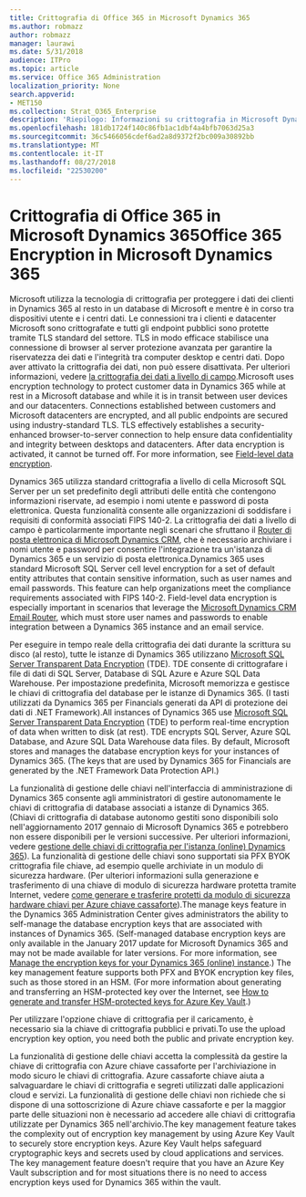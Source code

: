 ```yaml
---
title: Crittografia di Office 365 in Microsoft Dynamics 365
ms.author: robmazz
author: robmazz
manager: laurawi
ms.date: 5/31/2018
audience: ITPro
ms.topic: article
ms.service: Office 365 Administration
localization_priority: None
search.appverid:
- MET150
ms.collection: Strat_O365_Enterprise
description: 'Riepilogo: Informazioni su crittografia in Microsoft Dynamics 365.'
ms.openlocfilehash: 181db1724f140c86fb1ac1dbf4a4bfb7063d25a3
ms.sourcegitcommit: 36c5466056cdef6ad2a8d9372f2bc009a30892bb
ms.translationtype: MT
ms.contentlocale: it-IT
ms.lasthandoff: 08/27/2018
ms.locfileid: "22530200"
---
```

# <a name="office-365-encryption-in-microsoft-dynamics-365"></a><span data-ttu-id="55d57-103">Crittografia di Office 365 in Microsoft Dynamics 365</span><span class="sxs-lookup"><span data-stu-id="55d57-103">Office 365 Encryption in Microsoft Dynamics 365</span></span>

<span data-ttu-id="55d57-p101">Microsoft utilizza la tecnologia di crittografia per proteggere i dati dei clienti in Dynamics 365 al resto in un database di Microsoft e mentre è in corso tra dispositivi utente e i centri dati. Le connessioni tra i clienti e datacenter Microsoft sono crittografate e tutti gli endpoint pubblici sono protette tramite TLS standard del settore. TLS in modo efficace stabilisce una connessione di browser al server protezione avanzata per garantire la riservatezza dei dati e l'integrità tra computer desktop e centri dati. Dopo aver attivato la crittografia dei dati, non può essere disattivata. Per ulteriori informazioni, vedere [la crittografia dei dati a livello di campo](https://msdn.microsoft.com/en-us/library/dn481562.aspx).</span><span class="sxs-lookup"><span data-stu-id="55d57-p101">Microsoft uses encryption technology to protect customer data in Dynamics 365 while at rest in a Microsoft database and while it is in transit between user devices and our datacenters. Connections established between customers and Microsoft datacenters are encrypted, and all public endpoints are secured using industry-standard TLS. TLS effectively establishes a security-enhanced browser-to-server connection to help ensure data confidentiality and integrity between desktops and datacenters. After data encryption is activated, it cannot be turned off. For more information, see [Field-level data encryption](https://msdn.microsoft.com/en-us/library/dn481562.aspx).</span></span>

<span data-ttu-id="55d57-p102">Dynamics 365 utilizza standard crittografia a livello di cella Microsoft SQL Server per un set predefinito degli attributi delle entità che contengono informazioni riservate, ad esempio i nomi utente e password di posta elettronica. Questa funzionalità consente alle organizzazioni di soddisfare i requisiti di conformità associati FIPS 140-2. La crittografia dei dati a livello di campo è particolarmente importante negli scenari che sfruttano il [Router di posta elettronica di Microsoft Dynamics CRM](https://technet.microsoft.com/en-us/library/hh699800.aspx), che è necessario archiviare i nomi utente e password per consentire l'integrazione tra un'istanza di Dynamics 365 e un servizio di posta elettronica.</span><span class="sxs-lookup"><span data-stu-id="55d57-p102">Dynamics 365 uses standard Microsoft SQL Server cell level encryption for a set of default entity attributes that contain sensitive information, such as user names and email passwords. This feature can help organizations meet the compliance requirements associated with FIPS 140-2. Field-level data encryption is especially important in scenarios that leverage the [Microsoft Dynamics CRM Email Router](https://technet.microsoft.com/en-us/library/hh699800.aspx), which must store user names and passwords to enable integration between a Dynamics 365 instance and an email service.</span></span> 

<span data-ttu-id="55d57-p103">Per eseguire in tempo reale della crittografia dei dati durante la scrittura su disco (al resto), tutte le istanze di Dynamics 365 utilizzano [Microsoft SQL Server Transparent Data Encryption](https://docs.microsoft.com/sql/relational-databases/security/encryption/transparent-data-encryption?view=sql-server-2017) (TDE). TDE consente di crittografare i file di dati di SQL Server, Database di SQL Azure e Azure SQL Data Warehouse. Per impostazione predefinita, Microsoft memorizza e gestisce le chiavi di crittografia del database per le istanze di Dynamics 365. (I tasti utilizzati da Dynamics 365 per Financials generati da API di protezione dei dati di .NET Framework).</span><span class="sxs-lookup"><span data-stu-id="55d57-p103">All instances of Dynamics 365 use [Microsoft SQL Server Transparent Data Encryption](https://docs.microsoft.com/sql/relational-databases/security/encryption/transparent-data-encryption?view=sql-server-2017) (TDE) to perform real-time encryption of data when written to disk (at rest). TDE encrypts SQL Server, Azure SQL Database, and Azure SQL Data Warehouse data files. By default, Microsoft stores and manages the database encryption keys for your instances of Dynamics 365. (The keys that are used by Dynamics 365 for Financials are generated by the .NET Framework Data Protection API.)</span></span> 

<span data-ttu-id="55d57-p104">La funzionalità di gestione delle chiavi nell'interfaccia di amministrazione di Dynamics 365 consente agli amministratori di gestire autonomamente le chiavi di crittografia di database associati a istanze di Dynamics 365. (Chiavi di crittografia di database autonomo gestiti sono disponibili solo nell'aggiornamento 2017 gennaio di Microsoft Dynamics 365 e potrebbero non essere disponibili per le versioni successive. Per ulteriori informazioni, vedere [gestione delle chiavi di crittografia per l'istanza (online) Dynamics 365](https://docs.microsoft.com/dynamics365/customer-engagement/admin/manage-encryption-keys-instance)). La funzionalità di gestione delle chiavi sono supportati sia PFX BYOK crittografia file chiave, ad esempio quelle archiviate in un modulo di sicurezza hardware. (Per ulteriori informazioni sulla generazione e trasferimento di una chiave di modulo di sicurezza hardware protetta tramite Internet, vedere [come generare e trasferire protetti da modulo di sicurezza hardware chiavi per Azure chiave cassaforte](https://docs.microsoft.com/azure/key-vault/key-vault-hsm-protected-keys)).</span><span class="sxs-lookup"><span data-stu-id="55d57-p104">The manage keys feature in the Dynamics 365 Administration Center gives administrators the ability to self-manage the database encryption keys that are associated with instances of Dynamics 365. (Self-managed database encryption keys are only available in the January 2017 update for Microsoft Dynamics 365 and may not be made available for later versions. For more information, see [Manage the encryption keys for your Dynamics 365 (online) instance](https://docs.microsoft.com/dynamics365/customer-engagement/admin/manage-encryption-keys-instance).) The key management feature supports both PFX and BYOK encryption key files, such as those stored in an HSM. (For more information about generating and transferring an HSM-protected key over the Internet, see [How to generate and transfer HSM-protected keys for Azure Key Vault](https://docs.microsoft.com/azure/key-vault/key-vault-hsm-protected-keys).)</span></span> 

<span data-ttu-id="55d57-120">Per utilizzare l'opzione chiave di crittografia per il caricamento, è necessario sia la chiave di crittografia pubblici e privati.</span><span class="sxs-lookup"><span data-stu-id="55d57-120">To use the upload encryption key option, you need both the public and private encryption key.</span></span>

<span data-ttu-id="55d57-p105">La funzionalità di gestione delle chiavi accetta la complessità da gestire la chiave di crittografia con Azure chiave cassaforte per l'archiviazione in modo sicuro le chiavi di crittografia. Azure cassaforte chiave aiuta a salvaguardare le chiavi di crittografia e segreti utilizzati dalle applicazioni cloud e servizi. La funzionalità di gestione delle chiavi non richiede che si dispone di una sottoscrizione di Azure chiave cassaforte e per la maggior parte delle situazioni non è necessario ad accedere alle chiavi di crittografia utilizzate per Dynamics 365 nell'archivio.</span><span class="sxs-lookup"><span data-stu-id="55d57-p105">The key management feature takes the complexity out of encryption key management by using Azure Key Vault to securely store encryption keys. Azure Key Vault helps safeguard cryptographic keys and secrets used by cloud applications and services. The key management feature doesn't require that you have an Azure Key Vault subscription and for most situations there is no need to access encryption keys used for Dynamics 365 within the vault.</span></span>
